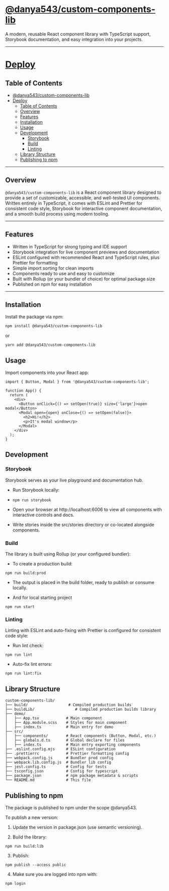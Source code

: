 # [@danya543/custom-components-lib](https://www.npmjs.com/package/@danya543/custom-components-lib)

A modern, reusable React component library with TypeScript support, Storybook documentation, and easy integration into your projects.

---
# [Deploy](custom-lib.netlify.app)

## Table of Contents

- [@danya543/custom-components-lib](#danya543custom-components-lib)
- [Deploy](#deploy)
  - [Table of Contents](#table-of-contents)
  - [Overview](#overview)
  - [Features](#features)
  - [Installation](#installation)
  - [Usage](#usage)
  - [Development](#development)
    - [Storybook](#storybook)
    - [Build](#build)
    - [Linting](#linting)
  - [Library Structure](#library-structure)
  - [Publishing to npm](#publishing-to-npm)

---

## Overview

`@danya543/custom-components-lib` is a React component library designed to provide a set of customizable, accessible, and well-tested UI components. Written entirely in TypeScript, it comes with ESLint and Prettier for consistent code style, Storybook for interactive component documentation, and a smooth build process using modern tooling.

---

## Features

- Written in TypeScript for strong typing and IDE support  
- Storybook integration for live component previews and documentation  
- ESLint configured with recommended React and TypeScript rules, plus Prettier for formatting  
- Simple import sorting for clean imports  
- Components ready to use and easy to customize  
- Built with Rollup (or your bundler of choice) for optimal package size  
- Published on npm for easy installation  

---

## Installation

Install the package via npm:

```bash
npm install @danya543/custom-components-lib
```
or 
```
yarn add @danya543/custom-components-lib
```

## Usage

Import components into your React app:
```
import { Button, Modal } from '@danya543/custom-components-lib';

function App() {
  return (
    <div>
      <Button onClick={() => setOpen(true)} size={'large'}>open modal</Button>
      <Modal open={open} onClose={() => setOpen(false)}>
        <h2>Hi!</h2>
        <p>It's modal window</p>
      </Modal>
    </div>
  );
}
```

## Development

### Storybook

Storybook serves as your live playground and documentation hub.

- Run Storybook locally:
- 
  ```
  npm run storybook
  ```

- Open your browser at http://localhost:6006 to view all components with interactive controls and docs.

- Write stories inside the src/stories directory or co-located alongside components.

### Build

The library is built using Rollup (or your configured bundler):

- To create a production build:

```
npm run build:prod
```

- The output is placed in the build folder, ready to publish or consume locally.

- And for local starting project

```
npm run start
```

### Linting

Linting with ESLint and auto-fixing with Prettier is configured for consistent code style:

- Run lint check:

```
npm run lint
```

- Auto-fix lint errors:


```
npm run lint:fix
```

## Library Structure

```
custom-components-lib/
├── build/                  # Compiled production builds
├── buildLib/                  # Compiled production builds library
├── demo/
│   ├── App.tsx            # Main component
│   ├── App.module.scss    # Styles for main component
│   ├── index.ts           # Main entry for demo
├── src/
│   ├── components/        # React components (Button, Modal, etc.)
│   ├── globals.d.ts       # Global declare for files
│   ├── index.ts           # Main entry exporting components
├── .eslint.config.mjs     # ESLint configuration
├── .prettierrc            # Prettier formatting config
├── webpack.config.js      # Bundler prod config
├── webpack.lib.config.js  # Bundler lib config
├── jest.config.ts         # Config for tests
├── tsconfig.json          # Config for typescript
├── package.json           # npm package metadata & scripts
└── README.md              # This file
```

## Publishing to npm

The package is published to npm under the scope @danya543.

To publish a new version:

1. Update the version in package.json (use semantic versioning).

2. Build the library:

```
npm run build:lib
```

3. Publish:

```
npm publish --access public
```

4. Make sure you are logged into npm with:

```
npm login
```
